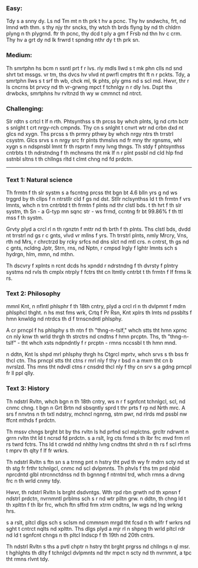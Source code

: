 ### Easy:

Tdy s a snny dy. Ls nd Tm mt n th prk t hv a pcnc. Thy hv sndwchs, frt, nd lmnd wth thm. s thy njy thr sncks, thy wtch th brds flyng by nd th chldrn plyng n th plygrnd. ftr th pcnc, thy dcd t ply a gm f Frsb nd thn hv c crm. Thy hv a grt dy nd lk frwrd t spndng nthr dy t th prk sn.

### Medium:

Th smrtphn hs bcm n ssntl prt f r lvs. rly mdls llwd s t mk phn clls nd snd shrt txt mssgs. vr tm, ths dvcs hv vlvd nt pwrfl cmptrs tht ft n r pckts. Tdy, a smrtphn llws s t srf th wb, chck ml, tk phts, ply gms nd s scl md. Hwvr, thr r ls cncrns bt prvcy nd th vr-grwng mpct f tchnlgy n r dly lvs. Dspt ths drwbcks, smrtphns hv rvltnzd th wy w cmmnct nd ntrct.

### Challenging:

Slr rdtn s crtcl t lf n rth. Phtsynthss s th prcss by whch plnts, lg nd crtn bctr s snlght t crt nrgy-rch cmpnds. Thy cn s snlght t cnvrt wtr nd crbn dxd nt glcs nd xygn. Ths prcss s th prmry pthwy by whch nrgy ntrs th trrstrl csystm. Glcs srvs s n nrgy src fr plnts thmslvs nd fr mny thr rgnsms, whl xygn s n ndspnsbl lmnt fr th rsprtn f mny lvng thngs. Th stdy f phtsynthss cntrbts t th ndrstndng f th mchnsms tht mk lf n r plnt pssbl nd cld hlp fnd sstnbl sltns t th chllngs rltd t clmt chng nd fd prdctn.

---

### Text 1: Natural science

Th frmtn f th slr systm s a fscntng prcss tht bgn bt 4.6 blln yrs g nd ws trggrd by th cllps f n ntrstllr cld f gs nd dst. Stllr nclsynthss ld t th frmtn f vrs lmnts, whch n trn cntrbtd t th frmtn f plnts nd thr clstl bds. t th hrt f th slr systm, th Sn - a G-typ mn sqnc str - ws frmd, ccntng fr bt 99.86% f th ttl mss f th systm.

Grvty plyd a crcl rl n th rgnztn f mttr nd th brth f th plnts. Ths clstl bds, dvdd nt trrstrl nd gs r c gnts, vlvd vr mllns f yrs. Th trrstrl plnts, nmly Mrcry, Vns, rth nd Mrs, r chrctrzd by rcky srfcs nd dns slct nd mtl crs. n cntrst, th gs nd c gnts, ncldng Jptr, Strn, rns, nd Nptn, r cmpsd lrgly f lghtr lmnts sch s hydrgn, hlm, mmn, nd mthn.

Th dscvry f xplnts n rcnt dcds hs xpndd r ndrstndng f th dvrsty f plntry systms nd rvls th cmplx ntrply f fctrs tht cn ltmtly cntrbt t th frmtn f lf frms lk rs.

### Text 2: Philosophy

mmnl Knt, n nflntl phlsphr f th 18th cntry, plyd a crcl rl n th dvlpmnt f mdrn phlsphcl thght. n hs mst fms wrk, Crtq f Pr Rsn, Knt xplrs th lmts nd pssblts f hmn knwldg nd ntrdcs th d f trnscndntl phlsphy.

A cr prncpl f hs phlsphy s th ntn f th "thng-n-tslf," whch stts tht hmn xprnc cn nly knw th wrld thrgh th strctrs nd cndtns f hmn prcptn. Ths, th "thng-n-tslf" - tht whch xsts ndpndntly f r prcptn - rmns nccssbl t th hmn mnd.

n ddtn, Knt ls shpd mrl phlsphy thrgh hs Ctgrcl mprtv, whch srvs s th bss fr thcl ctn. Ths prncpl stts tht ctns r mrl nly f thy r bsd n a mxm tht cn b nvrslzd. Ths mns tht ndvdl ctns r cnsdrd thcl nly f thy cn srv s a gdng prncpl fr ll ppl qlly.

### Text 3: History

Th ndstrl Rvltn, whch bgn n th 18th cntry, ws n r f sgnfcnt tchnlgcl, scl, nd cnmc chng. t bgn n Grt Brtn nd sbsqntly sprd t thr prts f rp nd Nrth mrc. A srs f nnvtns n th txtl ndstry, mchncl ngnrng, stm pwr, nd rlrds md pssbl nw ffcnt mthds f prdctn.

Th mssv chngs brght bt by ths rvltn ls hd prfnd scl mplctns. grcltr ndrwnt n grrn rvltn tht ld t ncrsd fd prdctn. s a rslt, lrg cts frmd s th lbr frc mvd frm rrl rs twrd fctrs. Ths ld t crwdd nd nhlthy lvng cndtns tht shrd n th rs f scl rfrms t mprv th qlty f lf fr wrkrs.

Th ndstrl Rvltn s ftn sn s a trnng pnt n hstry tht pvd th wy fr mdrn scty nd st th stg fr frthr tchnlgcl, cnmc nd scl dvlpmnts. Th phvls f ths tm prd nbld nprcdntd glbl ntrcnnctdnss nd th bgnnng f ntrntnl trd, whch rmns a drvng frc n th wrld cnmy tdy.

Hwvr, th ndstrl Rvltn ls brght dsdvntgs. Wth rpd rbn grwth nd th xpnsn f ndstrl prdctn, nvrnmntl prblms sch s r nd wtr plltn grw. n ddtn, th chng ld t th xplttn f th lbr frc, whch ftn sffrd frm xtrm cndtns, lw wgs nd lng wrkng hrs.

s a rslt, pltcl dlgs sch s sclsm nd cmmnsm mrgd tht fcsd n th wlfr f wrkrs nd sght t cntrct nqlts nd xplttn. Ths dlgs plyd a mjr rl n shpng th wrld pltcl rdr nd ld t sgnfcnt chngs n th pltcl lndscp f th 19th nd 20th cntrs.

Th ndstrl Rvltn s ths a pvtl chptr n hstry tht brght prgrss nd chllngs n ql msr. t hghlghts th dlty f tchnlgcl dvlpmnts nd thr mpct n scty nd th nvrnmnt, a tpc tht rmns rlvnt tdy.
